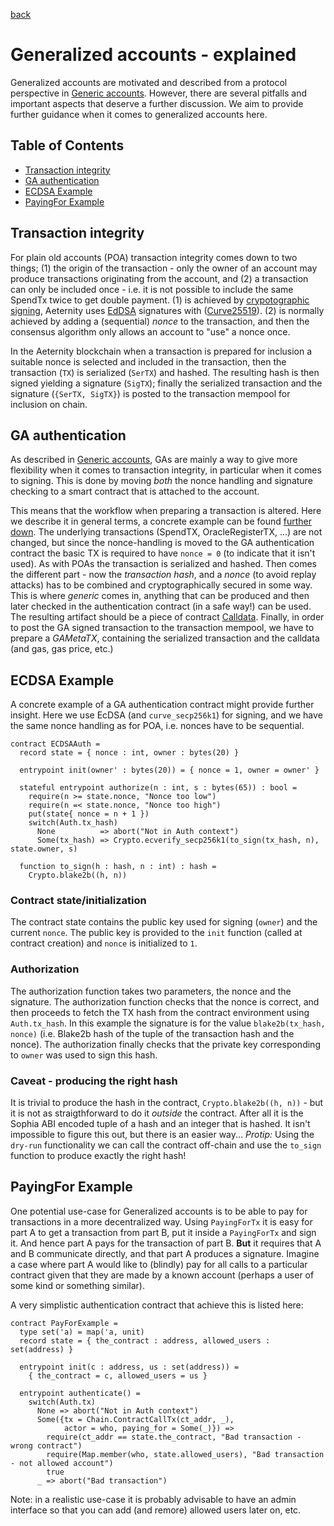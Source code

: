 [back](./generalized_accounts.md)
# Generalized accounts - explained

Generalized accounts are motivated and described from a protocol perspective in
[Generic accounts](./generalized_accounts.md). However, there are several
pitfalls and important aspects that deserve a further discussion. We aim to
provide further guidance when it comes to generalized accounts here.

## Table of Contents
- [Transaction integrity](#transaction-integrity)
- [GA authentication](#ga-authentication)
- [ECDSA Example](#ecdsa-example)
- [PayingFor Example](#payingfor-example)

## Transaction integrity

For plain old accounts (POA) transaction integrity comes down to two things;
(1) the origin of the transaction - only the owner of an account may produce
transactions originating from the account, and (2) a transaction can only be
included once - i.e. it is not possible to include the same SpendTx twice to
get double payment. (1) is achieved by [crypotographic
signing](https://en.wikipedia.org/wiki/Digital_signature), Aeternity uses
[EdDSA](https://en.wikipedia.org/wiki/EdDSA) signatures with
([Curve25519](https://en.wikipedia.org/wiki/Curve25519)). (2) is normally
achieved by adding a (sequential) *nonce* to the transaction, and then the
consensus algorithm only allows an account to "use" a nonce once.

In the Aeternity blockchain when a transaction is prepared for inclusion a
suitable nonce is selected and included in the transaction, then the
transaction (`TX`) is serialized (`SerTX`) and hashed. The resulting hash is
then signed yielding a signature (`SigTX`); finally the serialized transaction
and the signature (`{SerTX, SigTX}`) is posted to the transaction mempool for
inclusion on chain.

## GA authentication

As described in [Generic accounts](./generalized_accounts.md), GAs are mainly a
way to give more flexibility when it comes to transaction integrity, in
particular when it comes to signing. This is done by moving *both* the nonce
handling and signature checking to a smart contract that is attached to the
account.

This means that the workflow when preparing a transaction is altered. Here we
describe it in general terms, a concrete example can be found [further
down](#ecdsa-example). The underlying transactions (SpendTX, OracleRegisterTX,
...) are not changed, but since the nonce-handling is moved to the GA
authentication contract the basic TX is required to have `nonce = 0` (to
indicate that it isn't used). As with POAs the transaction is serialized and
hashed. Then comes the different part - now the *transaction hash*, and a
*nonce* (to avoid replay attacks) has to be combined and cryptographically
secured in some way. This is where *generic* comes in, anything that can be
produced and then later checked in the authentication contract (in a safe way!)
can be used. The resulting artifact should be a piece of contract
[Calldata](../contracts/sophia.md#initialization). Finally, in order to post
the GA signed transaction to the transaction mempool, we have to prepare a
*GAMetaTX*, containing the serialized transaction and the calldata (and gas,
gas price, etc.)

## ECDSA Example

A concrete example of a GA authentication contract might provide further
insight. Here we use EcDSA (and `curve_secp256k1`) for signing, and we have the
same nonce handling as for POA, i.e. nonces have to be sequential.

```
contract ECDSAAuth =
  record state = { nonce : int, owner : bytes(20) }

  entrypoint init(owner' : bytes(20)) = { nonce = 1, owner = owner' }

  stateful entrypoint authorize(n : int, s : bytes(65)) : bool =
    require(n >= state.nonce, "Nonce too low")
    require(n =< state.nonce, "Nonce too high")
    put(state{ nonce = n + 1 })
    switch(Auth.tx_hash)
      None          => abort("Not in Auth context")
      Some(tx_hash) => Crypto.ecverify_secp256k1(to_sign(tx_hash, n), state.owner, s)

  function to_sign(h : hash, n : int) : hash =
    Crypto.blake2b((h, n))
```

### Contract state/initialization

The contract state contains the public key used for signing (`owner`) and the
current `nonce`. The public key is provided to the `init` function (called at
contract creation) and `nonce` is initialized to `1`.

### Authorization

The authorization function takes two parameters, the nonce and the signature.
The authorization function checks that the nonce is correct, and then proceeds
to fetch the TX hash from the contract environment using `Auth.tx_hash`. In
this example the signature is for the value `blake2b(tx_hash, nonce)` (i.e.
Blake2b hash of the tuple of the transaction hash and the nonce). The
authorization finally checks that the private key corresponding to `owner` was
used to sign this hash.

### Caveat - producing the right hash

It is trivial to produce the hash in the contract, `Crypto.blake2b((h, n))` -
but it is not as straigthforward to do it _outside_ the contract. After all it
is the Sophia ABI encoded tuple of a hash and an integer that is hashed. It
isn't impossible to figure this out, but there is an easier way... *Protip:*
Using the `dry-run` functionality we can call the contract off-chain and use
the `to_sign` function to produce exactly the right hash!

## PayingFor Example
One potential use-case for Generalized accounts is to be able to pay for
transactions in a more decentralized way. Using `PayingForTx` it is easy for
part A to get a transaction from part B, put it inside a `PayingForTx` and sign
it. And hence part A pays for the transaction of part B. **But** it requires
that A and B communicate directly, and that part A produces a signature. Imagine
a case where part A would like to (blindly) pay for all calls to a particular
contract given that they are made by a known account (perhaps a user of some
kind or something similar).

A very simplistic authentication contract that achieve this is listed here:
```
contract PayForExample =
  type set('a) = map('a, unit)
  record state = { the_contract : address, allowed_users : set(address) }

  entrypoint init(c : address, us : set(address)) =
    { the_contract = c, allowed_users = us }

  entrypoint authenticate() =
    switch(Auth.tx)
      None => abort("Not in Auth context")
      Some({tx = Chain.ContractCallTx(ct_addr, _),
            actor = who, paying_for = Some(_)}) =>
        require(ct_addr == state.the_contract, "Bad transaction - wrong contract")
        require(Map.member(who, state.allowed_users), "Bad transaction - not allowed account")
        true
      _ => abort("Bad transaction")
```

Note: in a realistic use-case it is probably advisable to have an admin
interface so that you can add (and remore) allowed users later on, etc.
